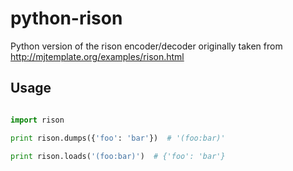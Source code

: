 # python-rison

Python version of the rison encoder/decoder originally taken from http://mjtemplate.org/examples/rison.html

## Usage

```python

import rison

print rison.dumps({'foo': 'bar'})  # '(foo:bar)'

print rison.loads('(foo:bar)')  # {'foo': 'bar'}
